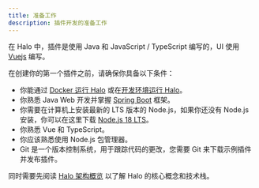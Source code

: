 ```yaml
---
title: 准备工作
description: 插件开发的准备工作
---
```


在 Halo 中，插件是使用 Java 和 JavaScript / TypeScript 编写的，UI 使用 [Vuejs](https://vuejs.org) 编写。

在创建你的第一个插件之前，请确保你具备以下条件：

- 你能通过 [Docker 运行 Halo](../../getting-started/install/docker) 或在[开发环境运行 Halo](../core/run.md)。
- 你熟悉 Java Web 开发并掌握 [Spring Boot](https://spring.io/projects/spring-boot/) 框架。
- 你需要在计算机上安装最新的 LTS 版本的 Node.js，如果你还没有 Node.js 安装，你可以在这里下载 [Node.js 18 LTS](https://nodejs.org/)。
- 你熟悉 Vue 和 TypeScript。
- 你应该熟悉使用 Node.js 包管理器。
- Git 是一个版本控制系统，用于跟踪代码的更改，您需要 Git 来下载示例插件并发布插件。

同时需要先阅读 [Halo 架构概览](../core/framework.md) 以了解 Halo 的核心概念和技术栈。
